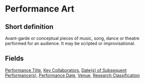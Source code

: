 # Performance Art
## Short definition
Avant-garde or conceptual pieces of music, song, dance or theatre performed for an audience. It may be scripted or improvisational.
## Fields
[Performance Title](../Object-Fields/Performance%20Art/Performance%20Title.md),
[Key Collaborators](../Object-Fields/Performance%20Art/Key%20Collaborators.md),
[Date(s) of Subsequent Performance(s)](../Object-Fields/Performance%20Art/Date(s)%20of%20Subsequent%20Performance(s).md),
[Performance Date](../Object-Fields/Performance%20Art/Performance%20Date.md),
[Venue](../Object-Fields/Performance%20Art/Venue.md),
[Research Classification](../Object-Fields/Performance%20Art/Research%20Classification.md)
